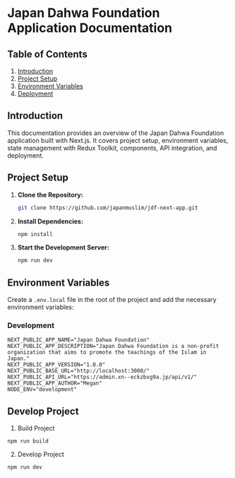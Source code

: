 # Japan Dahwa Foundation Application Documentation

## Table of Contents

1. [Introduction](#introduction)
2. [Project Setup](#project-setup)
3. [Environment Variables](#environment-variables)
4. [Deployment](#develop)

## Introduction

This documentation provides an overview of the Japan Dahwa Foundation application built with Next.js. It covers project setup, environment variables, state management with Redux Toolkit, components, API integration, and deployment.

## Project Setup

1. **Clone the Repository:**

   ```bash
   git clone https://github.com/japanmuslim/jdf-next-app.git
   ```

2. **Install Dependencies:**

   ```bash
   npm install
   ```

3. **Start the Development Server:**
   ```bash
   npm run dev
   ```

## Environment Variables

Create a `.env.local` file in the root of the project and add the necessary environment variables:

### Development

```env
NEXT_PUBLIC_APP_NAME="Japan Dahwa Foundation"
NEXT_PUBLIC_APP_DESCRIPTION="Japan Dahwa Foundation is a non-profit organization that aims to promote the teachings of the Islam in Japan."
NEXT_PUBLIC_APP_VERSION="1.0.0"
NEXT_PUBLIC_BASE_URL="http://localhost:3000/"
NEXT_PUBLIC_API_URL="https://admin.xn--eckzbvg9a.jp/api/v1/"
NEXT_PUBLIC_APP_AUTHOR="Megan"
NODE_ENV="development"
```

## Develop Project

1. Build Project

```
npm run build
```

2. Develop Project

```
npm run dev
```
